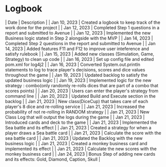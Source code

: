 # Logbook
| Date | Description  |
| Jan 10, 2023 | Created a logbook to keep track of the work done for the project |
| Jan 12, 2023 | Completed Step 1 questions in a report and submitted to Avenue |
| Jan 12, 2023 | Implemented the new Business logic stated in Step 2 alongside with the MVP |
| Jan 14, 2023 | Completed Step 2 questions in the report and submitted to Avenue |
| Jan 14, 2023 | Added features F11 and F12 to improve user inteference and satisfy rulebook |
| Jan 15, 2023 | Added new classes (Simulation, Game, Strategy) to clean up code |
| Jan 16, 2023 | Set up config file and edited pom.xml for log4j2 |
| Jan 16, 2023 | Converted System.out.println statements to log to trace player's decisions, scores and dice values throughout the game |
| Jan 19, 2023 | Updated backlog to satisfy the updated business logic |
| Jan 19, 2023 | Implemented logic for the new strategy : combo(only randomly re-rolls dices that are part of a combo that scores points) |
| Jan 20, 2023 | Users can enter the player's strategy from command line |
| Jan 20, 2023 | Updated Build and Execute section in the backlog |
| Jan 21, 2023 | New class(DiceCup) that takes care of each player's 8 dice and re-rolling service |
| Jan 21, 2023 | Increased the probability of not re-rolling in RANDOM strategy |
| Jan 21, 2023 | New Class Log that will output the logs during the game |
| Jan 21, 2023 | Introduced cards and deck to the game |
| Jan 21, 2023 | Implemented the Sea battle and its effect |
| Jan 21, 2023 | Created a strategy for when a player draws a Sea battle card |
| Jan 21, 2023 | Calculate the score with the sea battle card |
| Jan 21, 2023 | Updated the Backlog with the new business logic |
| Jan 21, 2023 | Created a monkey business card and implemented its effect |
| Jan 21, 2023 | Calculate the new scores with the monkey business card |
| Jan 24, 2023 | Bonus Step of adding new cards and its effects: Gold, Diamond, Caption, Skull |
